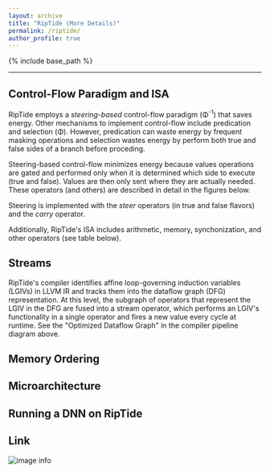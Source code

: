 ```yaml
---
layout: archive
title: "RipTide (More Details)"
permalink: /riptide/
author_profile: true
---
```


{% include base_path %}

---

## Control-Flow Paradigm and ISA

RipTide employs a <em>steering-based</em> control-flow paradigm (Φ<sup>-1</sup>) that saves energy. Other mechanisms
to implement control-flow include predication and selection (Φ). However, predication can waste energy by frequent
masking operations and selection wastes energy by perform both true and false sides of a branch before proceding.

Steering-based control-flow minimizes energy because values operations are gated and performed only when it is 
determined which side to execute (true and false). Values are then only sent where they are actually needed. These
operators (and others) are described in detail in the figures below.

Steering is implemented with the <em>steer</em> operators (in true and false flavors) and the <em>carry</em> operator.

Additionally, RipTide's ISA includes arithmetic, memory, synchonization, and other operators (see table below).



## Streams

RipTide's compiler identifies affine loop-governing induction variables (LGIVs) in LLVM IR and tracks them into the dataflow graph (DFG)
representation. At this level, the subgraph of operators that represent the LGIV in the DFG are fused into a stream operator, which
performs an LGIV's functionality in a single operator and fires a new value every cycle at runtime. See the "Optimized Dataflow Graph"
in the compiler pipeline diagram above.

## Memory Ordering

## Microarchitecture

## Running a DNN on RipTide

## Link 
![image info](https://souradipghosh.com/images/frame.png)
